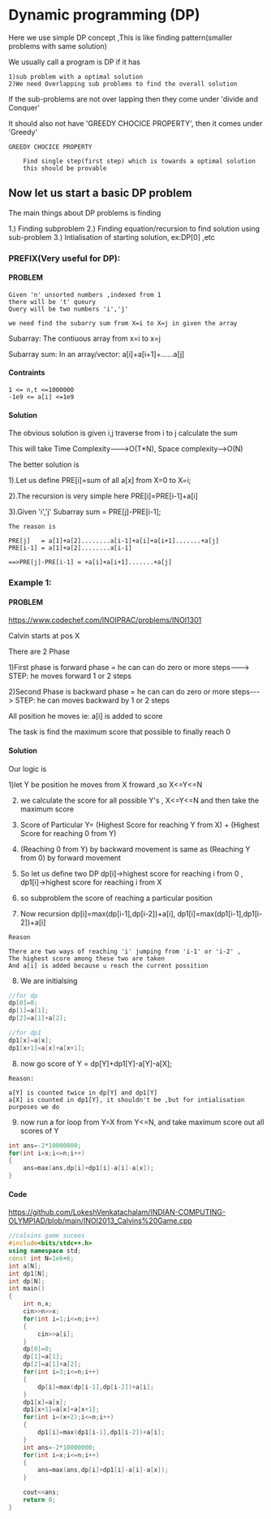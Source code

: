 #  Dynamic programming (DP)

Here we use simple DP concept ,This is like finding pattern(smaller problems with same solution)

We usually call a program is DP if it has 
```
1)sub problem with a optimal solution
2)We need Overlapping sub problems to find the overall solution
```

If the sub-problems are not over lapping then they come under 'divide and Conquer'

It should also not have 'GREEDY CHOCICE PROPERTY', then it comes under 'Greedy'

```
GREEDY CHOCICE PROPERTY

    Find single step(first step) which is towards a optimal solution
    this should be provable
```

## Now let us start a basic DP problem

The main things about DP problems is finding 

1.) Finding subproblem
2.) Finding equation/recursion to find solution using sub-problem
3.) Intialisation of starting solution, ex:DP[0] ,etc

### PREFIX(Very useful for DP):

#### PROBLEM
```
Given 'n' unsorted numbers ,indexed from 1
there will be 't' queury
Query will be two numbers 'i','j'

we need find the subarry sum from X=i to X=j in given the array
```

Subarray:  The contiuous array from x=i to x=j

Subarray sum: In an array/vector: a[i]+a[i+1]+......a[j]

#### Contraints
```
1 <= n,t <=1000000
-1e9 <= a[i] <=1e9
```
#### Solution

The obvious solution is given i,j traverse from i to j calculate the sum

This will take Time Complexity--->O(T*N), Space complexity-->O(N) 

The better solution is 

1).Let us define PRE[i]=sum of all a[x] from  X=0 to X=i;

2).The recursion is very simple here PRE[i]=PRE[i-1]+a[i]

3).Given 'i','j' Subarray sum = PRE[j]-PRE[i-1];
```
The reason is

PRE[j]   = a[1]+a[2]........a[i-1]+a[i]+a[i+1].......+a[j]
PRE[i-1] = a[1]+a[2]........a[i-1]

==>PRE[j]-PRE[i-1] = +a[i]+a[i+1].......+a[j]
```


### Example 1:

#### PROBLEM

https://www.codechef.com/INOIPRAC/problems/INOI1301

Calvin starts at pos X

There are 2 Phase

1)First phase  is forward phase  = he can can do zero or more steps---> STEP: he moves forward 1 or 2 steps

2)Second Phase is backward phase = he can can do zero or more steps---> STEP: he can moves backward by 1 or 2 steps

All position he moves ie: a[i] is added to score

The task is find the maximum score that possible to finally reach 0

#### Solution

Our logic is 

1)let Y be position he moves from X froward ,so X<=Y<=N

2) we calculate the score for all possible Y's , X<=Y<=N and then take the maximum score

3) Score of Particular Y= (Highest Score for reaching Y from X) + (Highest Score for reaching 0 from Y)

4) (Reaching 0 from Y) by backward movement is same as (Reaching Y from 0) by forward movement

5) So let us define two DP dp[i]->highest score for reaching i from 0 , dp1[i]->highest score for reaching i from X

6) so subproblem the score of reaching a particular position

7) Now recursion dp[i]=max(dp[i-1],dp[i-2])+a[i], dp1[i]=max(dp1[i-1],dp1[i-2])+a[i]
```
Reason

There are two ways of reaching 'i' jumping from 'i-1' or 'i-2' ,
The highest score among these two are taken 
And a[i] is added because u reach the current possition
```

8) We are initialsing

```c++
//for dp
dp[0]=0;
dp[1]=a[1];
dp[2]=a[1]+a[2];

//for dp1
dp1[x]=a[x];
dp1[x+1]=a[x]+a[x+1];
```
8) now go score of Y = dp[Y]+dp1[Y]-a[Y]-a[X];
```
Reason:

a[Y] is counted twice in dp[Y] and dp1[Y]
a[X] is counted in dp1[Y], it shouldn't be ,but for intialisation purposes we do
```

9) now run a for loop from Y=X from Y<=N, and take maximum score out all scores of Y

```c++
int ans=-2*10000000;
for(int i=x;i<=n;i++)
{
    ans=max(ans,dp[i]+dp1[i]-a[i]-a[x]);
}
```
#### Code

https://github.com/LokeshVenkatachalam/INDIAN-COMPUTING-OLYMPIAD/blob/main/INOI2013_Calvins%20Game.cpp

```c++
//calvins game sucees
#include<bits/stdc++.h>
using namespace std;
const int N=1e6+6;
int a[N];
int dp1[N];
int dp[N];
int main()
{
    int n,x;
    cin>>n>>x;
    for(int i=1;i<=n;i++)
    {
        cin>>a[i];
    }
    dp[0]=0;
    dp[1]=a[1];
    dp[2]=a[1]+a[2];
    for(int i=3;i<=n;i++)
    {
        dp[i]=max(dp[i-1],dp[i-2])+a[i];
    }
    dp1[x]=a[x];
    dp1[x+1]=a[x]+a[x+1];
    for(int i=(x+2);i<=n;i++)
    {
        dp1[i]=max(dp1[i-1],dp1[i-2])+a[i];
    }
    int ans=-2*10000000;
    for(int i=x;i<=n;i++)
    {
        ans=max(ans,dp[i]+dp1[i]-a[i]-a[x]);
    }

    cout<<ans;
    return 0;
}
```




